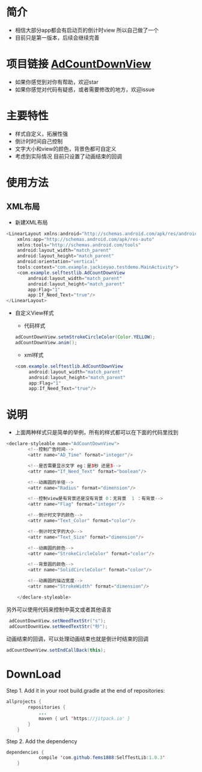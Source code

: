 简介
====
* 相信大部分app都会有启动页的倒计时view 所以自己做了一个
* 目前只是第一版本，后续会继续完善

项目链接 [AdCountDownView](https://github.com/fems1888/SelfTestLib)
===
* 如果你感觉到对你有帮助，欢迎star
* 如果你感觉对代码有疑惑，或者需要修改的地方，欢迎issue

主要特性
===
* 样式自定义，拓展性强
* 倒计时时间自己控制
* 文字大小和view的颜色，背景色都可自定义
* 考虑到实际情况 目前只设置了动画结束的回调

使用方法
===
XML布局
--

* 新建XML布局
```Java
<LinearLayout xmlns:android="http://schemas.android.com/apk/res/android"
    xmlns:app="http://schemas.android.com/apk/res-auto"
    xmlns:tools="http://schemas.android.com/tools"
    android:layout_width="match_parent"
    android:layout_height="match_parent"
    android:orientation="vertical"
    tools:context="com.example.jackieyao.testdemo.MainActivity">
    <com.example.selftestlib.AdCountDownView
        android:layout_width="match_parent"
        android:layout_height="match_parent"
        app:Flag="1"
        app:If_Need_Text="true"/>
</LinearLayout>
```
* 自定义View样式
 
  * 代码样式
  ```Java
  adCountDownView.setmStrokeCircleColor(Color.YELLOW);
  adCountDownView.anim();
  ```
  
   * xml样式
   ```Java
   <com.example.selftestlib.AdCountDownView
        android:layout_width="match_parent"
        android:layout_height="match_parent"
        app:Flag="1"
        app:If_Need_Text="true"/>
    ```
 说明
 ======
 * 上面两种样式只是简单的举例，所有的样式都可以在下面的代码里找到
```Java
<declare-styleable name="AdCountDownView">
        <!--控制广告时间-->
        <attr name="AD_Time" format="integer"/>

        <!--是否需要显示文字 eg：是3秒 还是3-->
        <attr name="If_Need_Text" format="boolean"/>

        <!--动画圆的半径-->
        <attr name="Radius" format="dimension"/>

        <!--控制view是有背景还是没有背景 0：无背景  1 ：有背景-->
        <attr name="Flag" format="integer"/>

        <!--倒计时文字的颜色-->
        <attr name="Text_Color" format="color"/>

        <!--倒计时文字的大小-->
        <attr name="Text_Size" format="dimension"/>

        <!--动画圆的颜色-->
        <attr name="StrokeCircleColor" format="color"/>

        <!--背景圆的颜色-->
        <attr name="SolidCircleColor" format="color"/>

        <!--动画圆的描边宽度-->
        <attr name="StrokeWidth" format="dimension"/>

    </declare-styleable>
```
另外可以使用代码来控制中英文或者其他语言
```Java
 adCountDownView.setNeedTextStr("s");
 adCountDownView.setNeedTextStr("秒");
```
动画结束的回调，可以处理动画结束也就是倒计时结束的回调
```java
adCountDownView.setEndCallBack(this);
```

DownLoad
=====
Step 1. Add it in your root build.gradle at the end of repositories:

```java
allprojects {
		repositories {
			...
			maven { url 'https://jitpack.io' }
		}
	}
```
Step 2. Add the dependency
```java
dependencies {
	        compile 'com.github.fems1888:SelfTestLib:1.0.3'
	}
```

   
   





